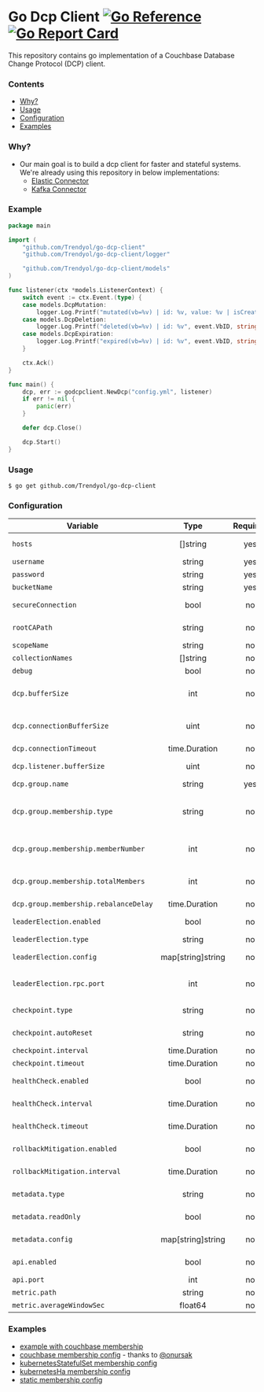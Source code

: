 # Go Dcp Client [![Go Reference](https://pkg.go.dev/badge/github.com/Trendyol/go-dcp-client.svg)](https://pkg.go.dev/github.com/Trendyol/go-dcp-client) [![Go Report Card](https://goreportcard.com/badge/github.com/Trendyol/go-dcp-client)](https://goreportcard.com/report/github.com/Trendyol/go-dcp-client)

This repository contains go implementation of a Couchbase Database Change Protocol (DCP) client.

### Contents

* [Why?](#why)
* [Usage](#usage)
* [Configuration](#configuration)
* [Examples](#examples)

### Why?

+ Our main goal is to build a dcp client for faster and stateful systems. We're already using this repository in below
  implementations:
    + [Elastic Connector](https://github.com/Trendyol/go-elasticsearch-connect-couchbase)
    + [Kafka Connector](https://github.com/Trendyol/go-kafka-connect-couchbase)

### Example

```go
package main

import (
	"github.com/Trendyol/go-dcp-client"
	"github.com/Trendyol/go-dcp-client/logger"

	"github.com/Trendyol/go-dcp-client/models"
)

func listener(ctx *models.ListenerContext) {
	switch event := ctx.Event.(type) {
	case models.DcpMutation:
		logger.Log.Printf("mutated(vb=%v) | id: %v, value: %v | isCreated: %v", event.VbID, string(event.Key), string(event.Value), event.IsCreated())
	case models.DcpDeletion:
		logger.Log.Printf("deleted(vb=%v) | id: %v", event.VbID, string(event.Key))
	case models.DcpExpiration:
		logger.Log.Printf("expired(vb=%v) | id: %v", event.VbID, string(event.Key))
	}

	ctx.Ack()
}

func main() {
	dcp, err := godcpclient.NewDcp("config.yml", listener)
	if err != nil {
		panic(err)
	}

	defer dcp.Close()

	dcp.Start()
}
```

### Usage

```
$ go get github.com/Trendyol/go-dcp-client

```

### Configuration

| Variable                              |       Type        | Required |  Default   | Description                                                                                                         |
|---------------------------------------|:-----------------:|:--------:|:----------:|---------------------------------------------------------------------------------------------------------------------|
| `hosts`                               |     []string      |   yes    |     -      | Couchbase host like `localhost:8091`.                                                                               |
| `username`                            |      string       |   yes    |     -      | Couchbase username.                                                                                                 |
| `password`                            |      string       |   yes    |     -      | Couchbase password.                                                                                                 |
| `bucketName`                          |      string       |   yes    |     -      | Couchbase DCP bucket.                                                                                               |
| `secureConnection`                    |       bool        |    no    |   false    | Enable TLS connection of Couchbase.                                                                                 |
| `rootCAPath`                          |      string       |    no    |  *not set  | if `secureConnection` set `true` this field is required.                                                            |
| `scopeName`                           |      string       |    no    |  _default  | Couchbase scope name.                                                                                               |
| `collectionNames`                     |     []string      |    no    |  _default  | Couchbase collection names.                                                                                         |
| `debug`                               |       bool        |    no    |   false    | For debugging purpose.                                                                                              |
| `dcp.bufferSize`                      |        int        |    no    |  16777216  | Go DCP listener pre-allocated buffer size. `16mb` is default. Check this if you get OOM Killed.                     |
| `dcp.connectionBufferSize`            |       uint        |    no    |  20971520  | [gocbcore](github.com/couchbase/gocbcore) library buffer size. `20mb` is default. Check this if you get OOM Killed. |
| `dcp.connectionTimeout`               |   time.Duration   |    no    |     5s     | DCP connection timeout.                                                                                             |
| `dcp.listener.bufferSize`             |       uint        |    no    |     1      | Go DCP listener buffered channel size.                                                                              |
| `dcp.group.name`                      |      string       |   yes    |            | DCP group name for vbuckets.                                                                                        |
| `dcp.group.membership.type`           |      string       |    no    | couchbase  | DCP membership types. `couchbase`, `kubernetesHa`, `kubernetesStatefulSet` or `static`. Check examples for details. |
| `dcp.group.membership.memberNumber`   |        int        |    no    |     1      | Set this if membership is `static`. Other methods will ignore this field.                                           |
| `dcp.group.membership.totalMembers`   |        int        |    no    |     1      | Set this if membership is `static`. Other methods will ignore this field.                                           |
| `dcp.group.membership.rebalanceDelay` |   time.Duration   |    no    |    20s     | Works for autonomous mode.                                                                                          |
| `leaderElection.enabled`              |       bool        |    no    |   false    | Set this true for memberships  `kubernetesHa`.                                                                      |
| `leaderElection.type`                 |      string       |    no    | kubernetes |                                                                                                                     |
| `leaderElection.config`               | map[string]string |    no    |  *not set  | Set lease key-values like `leaseLockName`,`leaseLockNamespace`.                                                     |
| `leaderElection.rpc.port`             |        int        |    no    |    8081    | This field is usable for `kubernetesStatefulSet` membership.                                                        |
| `checkpoint.type`                     |      string       |    no    |    auto    | Set checkpoint type `auto` or `manual`.                                                                             |
| `checkpoint.autoReset`                |      string       |    no    |  earliest  | Set checkpoint start point to `earliest` or `latest`.                                                               |
| `checkpoint.interval`                 |   time.Duration   |    no    |    20s     | Checkpoint checking interval.                                                                                       |
| `checkpoint.timeout`                  |   time.Duration   |    no    |     5s     | Checkpoint checking timeout.                                                                                        |
| `healthCheck.enabled`                 |       bool        |    no    |    true    | Enable Couchbase connection health check.                                                                           |
| `healthCheck.interval`                |   time.Duration   |    no    |    20s     | Couchbase connection health checking interval duration.                                                             |
| `healthCheck.timeout`                 |   time.Duration   |    no    |     5s     | Couchbase connection health checking timeout duration.                                                              |
| `rollbackMitigation.enabled`          |       bool        |    no    |   false    | Enable reprocessing for roll-backed Vbucket offsets.                                                                |
| `rollbackMitigation.interval`         |   time.Duration   |    no    |   100ms    | Persisted sequence numbers polling interval.                                                                        |
| `metadata.type`                       |      string       |    no    | couchbase  | Metadata storing types.  `file` or `couchbase`.                                                                     |
| `metadata.readOnly`                   |       bool        |    no    |   false    | Set this for debugging state purposes.                                                                              |
| `metadata.config`                     | map[string]string |    no    |  *not set  | Set key-values of config. `bucket` for `couchbase` type.                                                            |
| `api.enabled`                         |       bool        |    no    |    true    | Enable metric and debug pprof endpoints                                                                             |
| `api.port`                            |        int        |    no    |    8080    | Set API port                                                                                                        |
| `metric.path`                         |      string       |    no    |  /metrics  | Set metric endpoint path.                                                                                           |
| `metric.averageWindowSec`             |      float64      |    no    |    10.0    | Set metric window range.                                                                                            |

### Examples

- [example with couchbase membership](example/main.go)
- [couchbase membership config](example/config.yml) - thanks to [@onursak](https://github.com/onursak)
- [kubernetesStatefulSet membership config](example/config_k8s_stateful_set.yml)
- [kubernetesHa membership config](example/config_k8s_leader_election.yml)
- [static membership config](example/config_static.yml)
